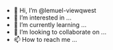 - 👋 Hi, I’m @lemuel-viewqwest
- 👀 I’m interested in ...
- 🌱 I’m currently learning ...
- 💞️ I’m looking to collaborate on ...
- 📫 How to reach me ...

<!---
lemuel-viewqwest/lemuel-viewqwest is a ✨ special ✨ repository because its `README.md` (this file) appears on your GitHub profile.
You can click the Preview link to take a look at your changes.
--->
